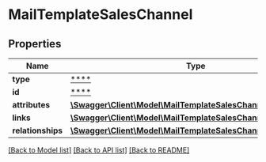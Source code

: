 # MailTemplateSalesChannel

## Properties
Name | Type | Description | Notes
------------ | ------------- | ------------- | -------------
**type** | [****](.md) |  | [optional] 
**id** | [****](.md) |  | [optional] 
**attributes** | [**\Swagger\Client\Model\MailTemplateSalesChannelAttributes**](MailTemplateSalesChannelAttributes.md) |  | [optional] 
**links** | [**\Swagger\Client\Model\MailTemplateSalesChannelLinks**](MailTemplateSalesChannelLinks.md) |  | [optional] 
**relationships** | [**\Swagger\Client\Model\MailTemplateSalesChannelRelationships**](MailTemplateSalesChannelRelationships.md) |  | [optional] 

[[Back to Model list]](../../README.md#documentation-for-models) [[Back to API list]](../../README.md#documentation-for-api-endpoints) [[Back to README]](../../README.md)


